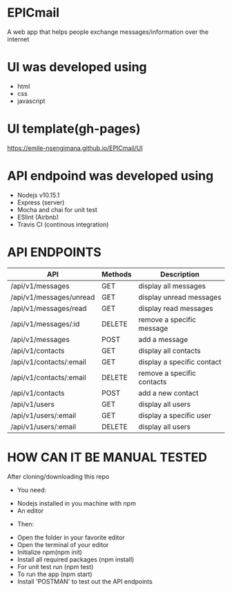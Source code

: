 # EPICmail
A web app that helps people exchange messages/information over the internet

# UI was developed using
* html
* css
* javascript
# UI template(gh-pages)
https://emile-nsengimana.github.io/EPICmail/UI

# API endpoind was developed using
* Nodejs v10.15.1
* Express (server)
* Mocha and chai for unit test
* ESlint (Airbnb)
* Travis CI (continous integration)

# API ENDPOINTS
| API | Methods  | Description  |
| ------- | --- | --- |
| /api/v1/messages | GET | display all messages |
| /api/v1/messages/unread | GET | display unread messages |
| /api/v1/messages/read | GET | display read messages |
| /api/v1/messages/:id | DELETE | remove a specific message |
| /api/v1/messages | POST | add a message |
| /api/v1/contacts | GET | display all contacts |
| /api/v1/contacts/:email | GET | display a specific contact |
| /api/v1/contacts/:email | DELETE | remove a specific contacts |
| /api/v1/contacts | POST | add a new contact |
| /api/v1/users | GET | display all users |
| /api/v1/users/:email | GET | display a specific user |
| /api/v1/users/:email | DELETE | display all users |

# HOW CAN IT BE MANUAL TESTED
After cloning/downloading this repo
* You need:
- Nodejs installed in you machine with npm
- An editor
* Then:
- Open the folder in your favorite editor
- Open the terminal of your editor
- Initialize npm(npm init)
- Install all required packages (npm install)
- For unit test run (npm test)
- To run the app (npm start)
- Install 'POSTMAN' to test out the API endpoints
